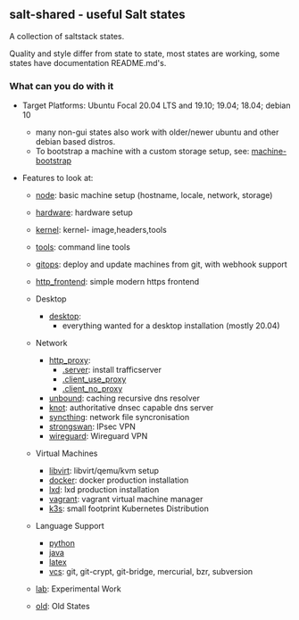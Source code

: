 ## salt-shared - useful Salt states

A collection of saltstack states.

Quality and style differ from state to state, most states are working,
some states have documentation README.md's.

### What can you do with it

* Target Platforms: Ubuntu Focal 20.04 LTS and 19.10; 19.04; 18.04; debian 10
    * many non-gui states also work with older/newer ubuntu and other debian based distros.
    * To bootstrap a machine with a custom storage setup, see:
      [machine-bootstrap](https://github.com/wuxxin/machine-bootstrap)

* Features to look at:
    * [node](node): basic machine setup (hostname, locale, network, storage)
    * [hardware](hardware): hardware setup
    * [kernel](kernel): kernel- image,headers,tools
    * [tools](tools): command line tools
    * [gitops](gitops): deploy and update machines from git, with webhook support
    * [http_frontend](http_frontend): simple modern https frontend

    * Desktop
        * [desktop](desktop):
          * everything wanted for a desktop installation (mostly 20.04)

    * Network
        * [http_proxy](http_proxy):
            * [.server](http_proxy/server.sls): install trafficserver
            * [.client_use_proxy](http_proxy/client_use_proxy.sls)
            * [.client_no_proxy](http_proxy/client_no_proxy.sls)
        * [unbound](unbound): caching recursive dns resolver
        * [knot](knot): authoritative dnsec capable dns server
        * [syncthing](syncthing): network file syncronisation
        * [strongswan](strongswan): IPsec VPN
        * [wireguard](wireguard): Wireguard VPN

    * Virtual Machines
        * [libvirt](libvirt): libvirt/qemu/kvm setup
        * [docker](docker): docker production installation
        * [lxd](lxd): lxd production installation
        * [vagrant](vagrant): vagrant virtual machine manager
        * [k3s](k3s): small footprint Kubernetes Distribution

    * Language Support
        * [python](python)
        * [java](java)
        * [latex](latex)
        * [vcs](vcs): git, git-crypt, git-bridge, mercurial, bzr, subversion

    * [lab](lab): Experimental Work
    * [old](old): Old States
